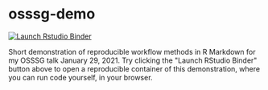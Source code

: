 # osssg-demo

<!-- badges: start -->
[![Launch Rstudio Binder](http://mybinder.org/badge_logo.svg)](https://mybinder.org/v2/gh/mccarthy-m-g/osssg-demo/main?urlpath=rstudio)
<!-- badges: end -->
  
Short demonstration of reproducible workflow methods in R Markdown for my OSSSG talk January 29, 2021. Try clicking the "Launch RStudio Binder" button above to open a reproducible container of this demonstration, where you can run code yourself, in your browser.
